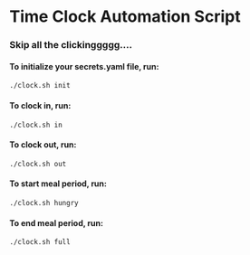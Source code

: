 # Time Clock Automation Script
### Skip all the clickinggggg....

#### To initialize your secrets.yaml file, run:
`./clock.sh init`

#### To clock in, run:
`./clock.sh in`

#### To clock out, run:
`./clock.sh out`

#### To start meal period, run:
`./clock.sh hungry`

#### To end meal period, run:
`./clock.sh full`